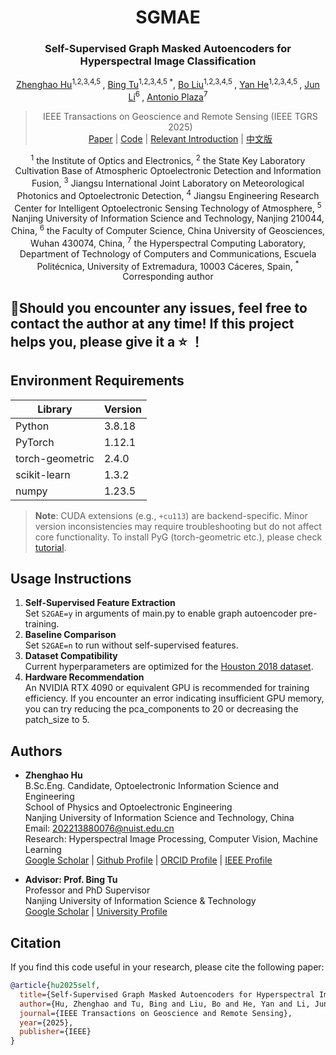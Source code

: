<div align="center">
<h1 align="center">SGMAE</h1>

<h3>Self-Supervised Graph Masked Autoencoders for Hyperspectral Image Classification
</h3>

[Zhenghao Hu](https://ieeexplore.ieee.org/author/721998129448425)<sup>1,2,3,4,5 </sup>, 
[Bing Tu](https://ieeexplore.ieee.org/author/37086303208)<sup>1,2,3,4,5 *</sup>, 
[Bo Liu](https://ieeexplore.ieee.org/author/37404906400)<sup>1,2,3,4,5 </sup>, 
[Yan He](https://ieeexplore.ieee.org/author/279730212927568)<sup>1,2,3,4,5 </sup>,
[Jun Li](https://ieeexplore.ieee.org/author/38323572200)<sup>6 </sup>,
[Antonio Plaza](https://ieeexplore.ieee.org/author/37299689800)<sup>7 </sup>

> IEEE Transactions on Geoscience and Remote Sensing (IEEE TGRS 2025)  
> [Paper](https://ieeexplore.ieee.org/document/10945458) | [Code](https://github.com/copawloroous/SGMAE) | [​Relevant Introduction](https://wdy.nuist.edu.cn/2025/0429/c7358a286472/page.htm) | [​中文版](https://pan.baidu.com/s/1ZZrkkLwWTy3zf3K5E7dwgA?pwd=abyr)

<sup>1</sup> the Institute of Optics and Electronics, <sup>2</sup> the State Key Laboratory Cultivation Base of Atmospheric Optoelectronic Detection and Information Fusion, <sup>3</sup> Jiangsu International Joint Laboratory on Meteorological Photonics and Optoelectronic Detection, <sup>4</sup> Jiangsu Engineering Research Center for Intelligent Optoelectronic Sensing Technology of Atmosphere, <sup>5</sup> Nanjing University of Information Science and Technology, Nanjing 210044, China, <sup>6</sup> the Faculty of Computer Science, China University of Geosciences, Wuhan 430074, China, <sup>7</sup> the Hyperspectral Computing Laboratory, Department of Technology of Computers and Communications, Escuela Politécnica, University of Extremadura, 10003 Cáceres, Spain, <sup>*</sup> Corresponding author

</div>

## 🤗Should you encounter any issues, feel free to contact the author at any time! If this project helps you, please give it a ⭐ ！

## Environment Requirements
| Library         | Version      |
|-----------------|--------------|
| Python          | 3.8.18       |
| PyTorch         | 1.12.1       |
| torch-geometric | 2.4.0        |
| scikit-learn    | 1.3.2        |
| numpy           | 1.23.5       |

> ​**Note**: CUDA extensions (e.g., `+cu113`) are backend-specific. Minor version inconsistencies may require troubleshooting but do not affect core functionality. To install PyG (torch-geometric etc.), please check [tutorial](https://blog.csdn.net/copawloroous/article/details/140201394?spm=1001.2014.3001.5501).

## Usage Instructions
1. ​**Self-Supervised Feature Extraction**​  
   Set `S2GAE=y` in arguments of main.py to enable graph autoencoder pre-training.
2. ​**Baseline Comparison**​  
   Set `S2GAE=n` to run without self-supervised features.
3. ​**Dataset Compatibility**​  
   Current hyperparameters are optimized for the [Houston 2018 dataset](https://pan.baidu.com/s/1hnVsruXw1QozOeUVh8Fymw?pwd=UIST). 
4. ​**Hardware Recommendation**​  
   An NVIDIA RTX 4090 or equivalent GPU is recommended for training efficiency. If you encounter an error indicating insufficient GPU memory, you can try reducing the pca_components to 20 or decreasing the patch_size to 5.

## Authors
- ​**Zhenghao Hu**​  
  B.Sc.Eng. Candidate, Optoelectronic Information Science and Engineering  
  School of Physics and Optoelectronic Engineering  
  Nanjing University of Information Science and Technology, China  
  Email: [202213880076@nuist.edu.cn](mailto:202213880076@nuist.edu.cn)  
  Research: Hyperspectral Image Processing, Computer Vision, Machine Learning  
  [Google Scholar](https://scholar.google.com/citations?user=F5Qx7kAAAAAJ&hl=zh-CN&oi=sra) | [Github Profile](https://github.com/copawloroous) | [ORCID Profile](https://orcid.org/0009-0004-0285-5763) | [IEEE Profile](https://ieeexplore.ieee.org/author/721998129448425)


- ​**Advisor: Prof. Bing Tu**​  
  Professor and PhD Supervisor  
  Nanjing University of Information Science & Technology  
  [Google Scholar](https://scholar.google.com/citations?user=iMuSewsAAAAJ&hl=zh-CN&oi=sra) | [University Profile](https://faculty.nuist.edu.cn/tubing/zh_CN/index.htm)

## Citation

If you find this code useful in your research, please cite the following paper:

```bibtex
@article{hu2025self,
  title={Self-Supervised Graph Masked Autoencoders for Hyperspectral Image Classification},
  author={Hu, Zhenghao and Tu, Bing and Liu, Bo and He, Yan and Li, Jun and Plaza, Antonio},
  journal={IEEE Transactions on Geoscience and Remote Sensing},
  year={2025},
  publisher={IEEE}
}
